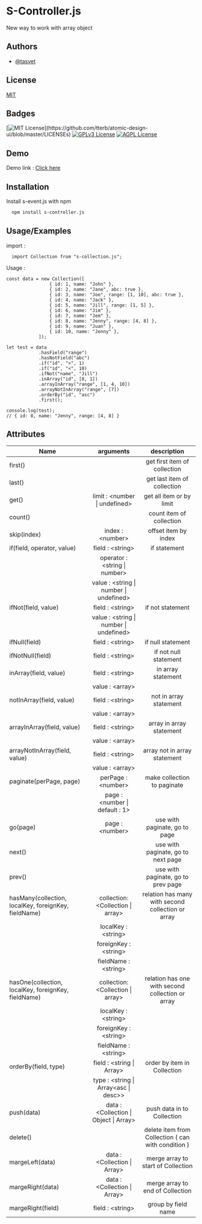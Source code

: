
# S-Controller.js
New way to work with array object
## Authors

- [@tasvet](https://www.npmjs.com/~tasvet)

## License

[MIT](https://choosealicense.com/licenses/mit/)


## Badges

[![MIT License](https://img.shields.io/apm/l/atomic-design-ui.svg?)](https://github.com/tterb/atomic-design-ui/blob/master/LICENSEs)
[![GPLv3 License](https://img.shields.io/badge/License-GPL%20v3-yellow.svg)](https://opensource.org/licenses/)
[![AGPL License](https://img.shields.io/badge/license-AGPL-blue.svg)](http://www.gnu.org/licenses/agpl-3.0)


## Demo

Demo link : [Click here](https://codesandbox.io/s/s-collection-js-test-in-angular-98574p?file=/src/app/app.component.ts)


## Installation

Install s-event.js with npm

```bash
  npm install s-controller.js
```
    
## Usage/Examples
import : 
```
  import Collection from "s-collection.js";
```
Usage :
```
const data = new Collection([
                { id: 1, name: "John" },
                { id: 2, name: "Jane", abc: true },
                { id: 3, name: "Joe", range: [1, 10], abc: true },
                { id: 4, name: "Jack" },
                { id: 5, name: "Jill", range: [1, 5] },
                { id: 6, name: "Jim" },
                { id: 7, name: "Jem" },
                { id: 8, name: "Jenny", range: [4, 8] },
                { id: 9, name: "Juan" },
                { id: 10, name: "Jenny" },
            ]);

let test = data
            .hasField("range")
            .hasNotField("abc")
            .if("id", ">", 1)
            .if("id", "<", 10)
            .ifNot("name", "Jill")
            .inArray("id", [8, 1])
            .arrayInArray("range", [1, 4, 10])
            .arrayNotInArray("range", [7])
            .orderBy("id", "asc")
            .first();

console.log(test);
// { id: 8, name: "Jenny", range: [4, 8] }
```

## Attributes
| Name   |      arguments      |  description |
|----------|:-------------:|:------:|
| first() |   | get first item of collection |
| last() |       |   get last item of collection |
| get() | limit : \<number \| undefined\> |    get all item or by limit |
| count() |   | count item of collection |
| skip(index) | index : \<number\> |    offset item by index |
| if(field, operator, value) | field : \<string\> | if statement |
|| operator : \<string \| number\> ||
|| value : \<string \| number \| undefined\>||
| ifNot(field, value) | field : \<string\> | if not statement |
|| value : \<string \| number \| undefined\>||
| ifNull(field) | field : \<string\> | if null statement |
| ifNotNull(field) | field : \<string\> | if not null statement |
| inArray(field, value) | field : \<string\> | in array statement |
|| value : \<array\>||
| notInArray(field, value) | field : \<string\> | not in array statement |
|| value : \<array\>||
| arrayInArray(field, value) | field : \<string\> | array in array statement |
|| value : \<array\>||
| arrayNotInArray(field, value) | field : \<string\> | array not in array statement |
|| value : \<array\>||
| paginate(perPage, page) | perPage : \<number\> | make collection to paginate |
|| page : \<number \| default : 1\>||
| go(page) | page : \<number\> | use with paginate, go to page |
| next() |  | use with paginate, go to next page |
| prev() |  | use with paginate, go to prev page |
|hasMany(collection, localKey, foreignKey, fieldName)|collection: \<Collection \| array\> | relation has many with second collection or array |
||localKey : \<string\>||
||foreignKey : \<string\>||
||fieldName : \<string\> ||
|hasOne(collection, localKey, foreignKey, fieldName)|collection: \<Collection \| array\> | relation has one with second collection or array |
||localKey : \<string\>||
||foreignKey : \<string\>||
||fieldName : \<string\> ||
| orderBy(field, type) | field : \<string \| Array\> | order by item in Collection |
||type : \<string \| Array\<asc \| desc\>\> ||
| push(data) |data : \<Collection \| Object \| Array\> | push data in to Collection | 
| delete() || delete item from Collection ( can with condition ) |
| margeLeft(data) | data : \<Collection \| Array\> |merge array to start of Collection|
| margeRight(data) | data : \<Collection \| Array\> |merge array to end of Collection|
| margeRight(field) | field : \<string\> |group by field name|
